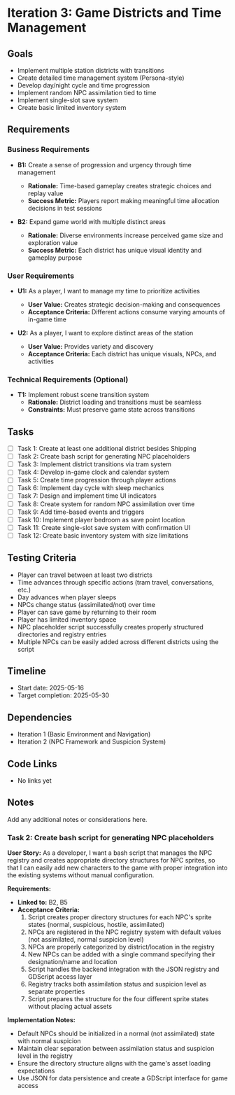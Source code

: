 # Iteration 3: Game Districts and Time Management

## Goals
- Implement multiple station districts with transitions
- Create detailed time management system (Persona-style)
- Develop day/night cycle and time progression
- Implement random NPC assimilation tied to time
- Implement single-slot save system
- Create basic limited inventory system

## Requirements

### Business Requirements
- **B1:** Create a sense of progression and urgency through time management
  - **Rationale:** Time-based gameplay creates strategic choices and replay value
  - **Success Metric:** Players report making meaningful time allocation decisions in test sessions

- **B2:** Expand game world with multiple distinct areas
  - **Rationale:** Diverse environments increase perceived game size and exploration value
  - **Success Metric:** Each district has unique visual identity and gameplay purpose

### User Requirements
- **U1:** As a player, I want to manage my time to prioritize activities
  - **User Value:** Creates strategic decision-making and consequences
  - **Acceptance Criteria:** Different actions consume varying amounts of in-game time

- **U2:** As a player, I want to explore distinct areas of the station
  - **User Value:** Provides variety and discovery
  - **Acceptance Criteria:** Each district has unique visuals, NPCs, and activities

### Technical Requirements (Optional)
- **T1:** Implement robust scene transition system
  - **Rationale:** District loading and transitions must be seamless
  - **Constraints:** Must preserve game state across transitions

## Tasks
- [ ] Task 1: Create at least one additional district besides Shipping
- [ ] Task 2: Create bash script for generating NPC placeholders
- [ ] Task 3: Implement district transitions via tram system
- [ ] Task 4: Develop in-game clock and calendar system
- [ ] Task 5: Create time progression through player actions
- [ ] Task 6: Implement day cycle with sleep mechanics
- [ ] Task 7: Design and implement time UI indicators
- [ ] Task 8: Create system for random NPC assimilation over time
- [ ] Task 9: Add time-based events and triggers
- [ ] Task 10: Implement player bedroom as save point location
- [ ] Task 11: Create single-slot save system with confirmation UI
- [ ] Task 12: Create basic inventory system with size limitations

## Testing Criteria
- Player can travel between at least two districts
- Time advances through specific actions (tram travel, conversations, etc.)
- Day advances when player sleeps
- NPCs change status (assimilated/not) over time
- Player can save game by returning to their room
- Player has limited inventory space
- NPC placeholder script successfully creates properly structured directories and registry entries
- Multiple NPCs can be easily added across different districts using the script

## Timeline
- Start date: 2025-05-16
- Target completion: 2025-05-30

## Dependencies
- Iteration 1 (Basic Environment and Navigation)
- Iteration 2 (NPC Framework and Suspicion System)

## Code Links
- No links yet

## Notes
Add any additional notes or considerations here.

### Task 2: Create bash script for generating NPC placeholders

**User Story:** As a developer, I want a bash script that manages the NPC registry and creates appropriate directory structures for NPC sprites, so that I can easily add new characters to the game with proper integration into the existing systems without manual configuration.

**Requirements:**
- **Linked to:** B2, B5
- **Acceptance Criteria:**
  1. Script creates proper directory structures for each NPC's sprite states (normal, suspicious, hostile, assimilated)
  2. NPCs are registered in the NPC registry system with default values (not assimilated, normal suspicion level)
  3. NPCs are properly categorized by district/location in the registry
  4. New NPCs can be added with a single command specifying their designation/name and location
  5. Script handles the backend integration with the JSON registry and GDScript access layer
  6. Registry tracks both assimilation status and suspicion level as separate properties
  7. Script prepares the structure for the four different sprite states without placing actual assets

**Implementation Notes:**
- Default NPCs should be initialized in a normal (not assimilated) state with normal suspicion
- Maintain clear separation between assimilation status and suspicion level in the registry
- Ensure the directory structure aligns with the game's asset loading expectations
- Use JSON for data persistence and create a GDScript interface for game access
